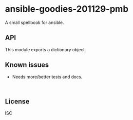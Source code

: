 ﻿
<!--#echo json="package.json" key="name" underline="=" -->
ansible-goodies-201129-pmb
==========================
<!--/#echo -->

<!--#echo json="package.json" key="description" -->
A small spellbook for ansible.
<!--/#echo -->



API
---

This module exports a dictionary object.


<!--#toc stop="scan" -->



Known issues
------------

* Needs more/better tests and docs.




&nbsp;


License
-------
<!--#echo json="package.json" key=".license" -->
ISC
<!--/#echo -->
